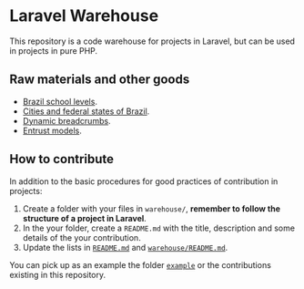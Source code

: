 # Laravel Warehouse
This repository is a code warehouse for projects in Laravel, but can be used in projects in pure PHP.

## Raw materials and other goods
- [Brazil school levels](warehouse/br_school_levels/).
- [Cities and federal states of Brazil](warehouse/cities_federal_states_br/).
- [Dynamic breadcrumbs](warehouse/dynamic_breadcrumbs/).
- [Entrust models](warehouse/entrust_models/).

## How to contribute
In addition to the basic procedures for good practices of contribution in projects:

1. Create a folder with your files in `warehouse/`, **remember to follow the structure of a project in Laravel**.
1. In the your folder, create a `README.md` with the title, description and some details of the your contribution.
1. Update the lists in [`README.md`](README.md) and [`warehouse/README.md`](warehouse/README.md).

You can pick up as an example the folder [`example`](example/) or the contributions existing in this repository.
